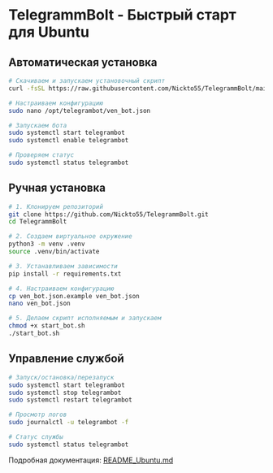 # TelegrammBolt - Быстрый старт для Ubuntu

## Автоматическая установка

```bash
# Скачиваем и запускаем установочный скрипт
curl -fsSL https://raw.githubusercontent.com/Nickto55/TelegrammBolt/main/setup.sh | bash

# Настраиваем конфигурацию
sudo nano /opt/telegrambot/ven_bot.json

# Запускаем бота
sudo systemctl start telegrambot
sudo systemctl enable telegrambot

# Проверяем статус
sudo systemctl status telegrambot
```

## Ручная установка

```bash
# 1. Клонируем репозиторий
git clone https://github.com/Nickto55/TelegrammBolt.git
cd TelegrammBolt

# 2. Создаем виртуальное окружение
python3 -m venv .venv
source .venv/bin/activate

# 3. Устанавливаем зависимости
pip install -r requirements.txt

# 4. Настраиваем конфигурацию
cp ven_bot.json.example ven_bot.json
nano ven_bot.json

# 5. Делаем скрипт исполняемым и запускаем
chmod +x start_bot.sh
./start_bot.sh
```

## Управление службой

```bash
# Запуск/остановка/перезапуск
sudo systemctl start telegrambot
sudo systemctl stop telegrambot
sudo systemctl restart telegrambot

# Просмотр логов
sudo journalctl -u telegrambot -f

# Статус службы
sudo systemctl status telegrambot
```

Подробная документация: [README_Ubuntu.md](README_Ubuntu.md)